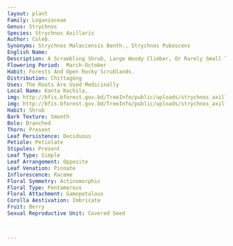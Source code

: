 ```yaml
---
layout: plant
Family: Loganiaceae
Genus: Strychnos
Species: Strychnos Axillaris
Author: Coleb.
Synonyms: Strychnos Malaccensis Benth., Strychnos Pubescens 
English Name: 
Description: A Scrambling Shrub, Large Woody Climber, Or Rarely Small Tree, Often With Axillary Spines, Tendril Solitary, Pubescent. Leaves Simple, Petiolate, Petioles 1-10 Mm Long, Glabrous To Pubescent, Lamina Rhomboid To Sub-orbicular, Lanceolate To Ovate, 1.5-11.0 Ã— 1.0-5.8 Cm, Base Acute To Truncate To Subcordate, Apex Blunt To Acute, Glabrous Or Pubescent. Inflorescence Axillary Or Terminal, 0.5-2.0 Cm Long, Lax To Dense, Glabrous To Densely Tomentose. Sepals 5, Connate Below, Ovate To Orbicular, Glabrous To Tomentose. Petals 5, Connate Into A Tube, Green Or White, Tube Twice As Long As Lobes, Glabrous Or Tomentose. Stamens 5, Adnate To Corolla Tube, Filaments 0.2-0.6 Mm Long, Anthers 0.6-0.9 Mm Long, Ovate. Carpels 2, United Into A 2-celled Ovary, Styles Short, Stigmas Capitate, Papillose. Fruit A Berry, 0.5-1.5 Cm In Diameter, Green, Turning Orange Or Red When Ripe, Globose Or Ovoid, Glabrous. Seeds 1-2, Suborbicular, Glabrous.
Flowering Period:  March-October
Habit: Forests And Open Rocky Scrublands.
Distribution: Chittagong
Uses: The Roots Are Used Medicinally
Local Name: Kanta Kochila, 
img: http://bfis.bforest.gov.bd/TreeInfo/public/uploads/strychnos_axillaris.jpg
img: http://bfis.bforest.gov.bd/TreeInfo/public/uploads/strychnos_axillaris1.jpg
Habit: Shrub
Bark Texture: Smooth
Bole: Branched
Thorn: Present
Leaf Persistence: Deciduous
Petiole: Petiolate
Stipules: Present
Leaf Type: Simple
Leaf Arrangement: Opposite
Leaf Venation: Pinnate
Inflorescence: Raceme
Floral Symmetry: Actinomorphic
Floral Type: Pentamerous
Floral Attachment: Gamopetalous
Corolla Aestivation: Imbricate
Fruit: Berry
Sexual Reproductive Unit: Covered Seed



---
```


